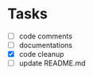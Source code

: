 <!---
This file was created using TASK.md
https://github.com/democraz20/taskmd
-->

# Tasks

- [ ] code comments
- [ ] documentations
- [X] code cleanup
- [ ] update README.md